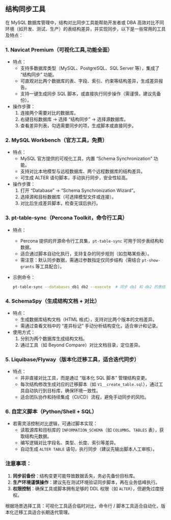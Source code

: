 ## 结构同步工具

在 MySQL 数据库管理中，结构对比同步工具能帮助开发者或 DBA 高效对比不同环境（如开发、测试、生产）的表结构差异，并实现同步，以下是一些常用的工具及特点：

### 1. **Navicat Premium**（可视化工具,功能全面）

- 特点：
  - 支持多数据库类型（MySQL、PostgreSQL、SQL Server 等），集成了 “结构同步” 功能。
  - 可直观对比两个数据库的表、字段、索引、约束等结构差异，生成差异报告。
  - 支持一键生成同步 SQL 脚本，或直接执行同步操作（需谨慎，建议先备份）。
- 操作步骤：
  1. 连接两个需要对比的数据库。
  2. 右键目标数据库 → 选择 “结构同步” → 选择源数据库。
  3. 查看差异列表，勾选需要同步的项，生成脚本或直接同步。

### 2. **MySQL Workbench**（官方工具，免费）

- 特点：
  - MySQL 官方提供的可视化工具，内置 “Schema Synchronization” 功能。
  - 支持对比本地模型与远程数据库、两个远程数据库的结构差异。
  - 可生成 ALTER 语句脚本，手动执行同步，安全性较高。
- 操作步骤：
  1. 打开 “Database” → “Schema Synchronization Wizard”。
  2. 选择源和目标数据库（可选择模型文件或连接）。
  3. 对比后生成差异脚本，检查无误后执行。

### 3. **pt-table-sync**（Percona Toolkit，命令行工具）

- 特点：

  - Percona 提供的开源命令行工具集，`pt-table-sync` 可用于同步表结构和数据。
  - 适合通过脚本自动化执行，支持复杂的同步规则（如忽略某些表）。
  - 需注意：默认同步数据，需通过参数指定仅同步结构（需结合 `pt-show-grants` 等工具配合）。

- 示例命令：

  ```bash
  pt-table-sync --databases db1 db2 --execute  # 同步 db1 和 db2 的表结构（需谨慎测试）
  ```

  

### 4. **SchemaSpy**（生成结构文档 + 对比）

- 特点：
  - 生成数据库结构文档（HTML 格式），支持对比两个版本的文档差异。
  - 需通过查看文档中的 “差异标记” 手动分析结构变化，适合审计和记录。
- 使用方式：
  1. 分别为两个数据库生成结构文档。
  2. 通过工具（如 Beyond Compare）对比文档目录，定位差异。

### 5. **Liquibase/Flyway**（版本化迁移工具，适合迭代同步）

- 特点：
  - 并非直接对比工具，而是通过 “版本化 SQL 脚本” 管理结构变更。
  - 每次结构修改生成对应的迁移脚本（如 `V1__create_table.sql`），通过工具自动执行到目标库，确保环境一致性。
  - 适合团队协作和持续集成（CI/CD）流程，避免手动同步的风险。

### 6. **自定义脚本（Python/Shell + SQL）**

- 若需灵活控制对比逻辑，可通过脚本实现：
  - 读取源库和目标库的 `INFORMATION_SCHEMA`（如 `COLUMNS`、`TABLES` 表），获取结构元数据。
  - 编写逻辑对比字段名、类型、长度、索引等差异。
  - 自动生成 `ALTER TABLE` 语句，执行同步（建议先输出脚本人工审核）。

### 注意事项：

1. **同步前备份**：结构变更可能导致数据丢失，务必先备份目标库。
2. **生产环境谨慎操作**：建议先在测试环境验证同步脚本，再在业务低峰执行。
3. **权限控制**：确保工具或脚本拥有足够的 DDL 权限（如 `ALTER`），但避免过度授权。

根据场景选择工具：可视化工具适合临时对比，命令行 / 脚本工具适合自动化，版本化迁移工具适合长期迭代管理。